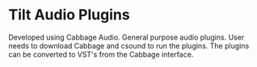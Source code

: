 # Tilt Audio Plugins

Developed using Cabbage Audio. General purpose audio plugins. User needs to download Cabbage and csound to run the plugins. The plugins can be converted to VST's from the Cabbage interface. 
